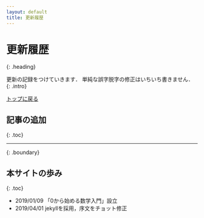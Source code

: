 ```yaml
---
layout: default
title: 更新履歴
---
```

# 更新履歴
{: .heading}

更新の記録をつけていきます．
単純な誤字脱字の修正はいちいち書きません．
{: .intro}

<div class="link">
  <a href="index.html">トップに戻る</a>
</div>

## 記事の追加
{: .toc}

------------------------
{: .boundary}

## 本サイトの歩み
{: .toc}

+ 2019/01/09 「0から始める数学入門」設立
+ 2019/04/01 jekyllを採用，序文をチョット修正


